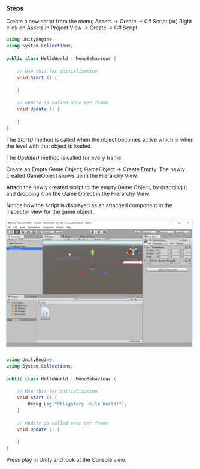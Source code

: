 ### Steps

Create a new script from the menu; Assets -> Create -> C# Script (or) Right click on Assets in Project View -> Create -> C# Script

```csharp
using UnityEngine;
using System.Collections;

public class HelloWorld : MonoBehaviour {

	// Use this for initialization
	void Start () {
	
	}
	
	// Update is called once per frame
	void Update () {
	
	}
}
```

The *Start()* method is called when the object becomes active which is when the level with that object is loaded.

The *Update()* method is called for every frame.

Create an Empty Game Object; GameObject -> Create Empty. The newly created GameObject shows up in the Hierarchy View.

Attach the newly created script to the empty Game Object, by dragging it and dropping it on the Game Object in the Hierarchy View.

Notice how the script is displayed as an attached component in the inspector view for the game object.

![](_misc/ScriptAttached.png)


```csharp
using UnityEngine;
using System.Collections;

public class HelloWorld : MonoBehaviour {

	// Use this for initialization
	void Start () {
		Debug.Log("Obligatory Hello World!");
	}
	
	// Update is called once per frame
	void Update () {
	
	}
}
```

Press play in Unity and look at the Console view.
